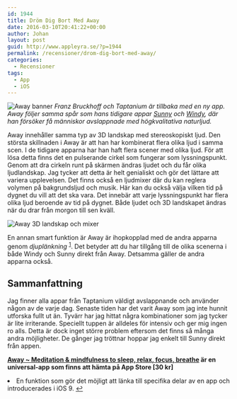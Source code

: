 ```yaml
---
id: 1944
title: Dröm Dig Bort Med Away
date: 2016-03-10T20:41:22+00:00
author: Johan
layout: post
guid: http://www.appleyra.se/?p=1944
permalink: /recensioner/drom-dig-bort-med-away/
categories:
  - Recensioner
tags:
  - App
  - iOS
---
```


![Away banner](http://i2.wp.com/www.appleyra.se/wp-content/uploads/2016/03/Away-banner.jpeg)
_Franz Bruckhoff och Taptanium är tillbaka med en ny app. Away följer samma spår som hans tidigare appar [Sunny](https://itunes.apple.com/se/app/sunny-calm-wave-ocean-sounds/id916540089?mt=8&uo=4&at=10lKZy&ct=appleyra) och [Windy](https://itunes.apple.com/se/app/windy-sleep-relax-meditate/id841377297?mt=8&uo=4&at=10lKZy&ct=twitter), där han försöker få människor avslappnade med högkvalitativa naturljud._

<!--more-->

Away innehåller samma typ av 3D landskap med stereoskopiskt ljud. Den största skillnaden i Away är att han har kombinerat flera olika ljud i samma scen. I de tidigare apparna har han haft flera scener med olika ljud. För att lösa detta finns det en pulserande cirkel som fungerar som lyssningspunkt. Genom att dra cirkeln runt på skärmen ändras ljudet och du får olika ljudlandskap. Jag tycker att detta är helt genialiskt och gör det lättare att variera upplevelsen. Det finns också en ljudmixer där du kan reglera volymen på bakgrundsljud och musik. Här kan du också välja vilken tid på dygnet du vill att det ska vara. Det innebär att varje lyssningspunkt har flera olika ljud beroende av tid på dygnet. Både ljudet och 3D landskapet ändras när du drar från morgon till sen kväll.

![Away 3D landskap och mixer](http://i2.wp.com/www.appleyra.se/wp-content/uploads/2016/03/Away-3D-landskap-och-mixer.jpeg)

En annan smart funktion är Away är ihopkopplad med de andra apparna genom _djuplänkning_ <sup id="fnref-1944-1"><a href="#fn-1944-1">1</a></sup>. Det betyder att du har tillgång till de olika scenerna i både Windy och Sunny direkt från Away. Detsamma gäller de andra apparna också.

## Sammanfattning

Jag finner alla appar från Taptanium väldigt avslappnande och använder någon av de varje dag. Senaste tiden har det varit Away som jag inte hunnit utforska fullt ut än. Tyvärr har jag hittat några kombinationer som jag tycker är lite irriterande. Speciellt tuppen är alldeles för intensiv och ger mig ingen ro alls. Detta är dock inget större problem eftersom det finns så många andra möjligheter. De gånger jag tröttnar hoppar jag enkelt till Sunny direkt från appen.

**[Away ~ Meditation & mindfulness to sleep, relax, focus, breathe](https://itunes.apple.com/se/app/away-meditation-mindfulness/id1073473120?mt=8&uo=4&at=10lKZy&ct=twitter) är en universal-app som finns att hämta på App Store [30 kr]**

<li id="fn-1944-1">
  En funktion som gör det möjligt att länka till specifika delar av en app och introducerades i iOS 9.&#160;<a href="#fnref-1944-1">&#8617;</a> </fn></footnotes>

